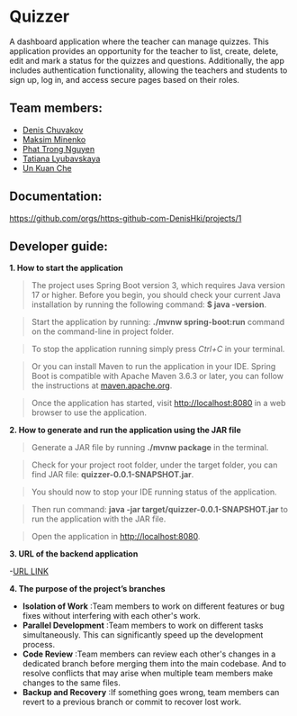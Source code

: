 # Quizzer
A dashboard application where the teacher can manage quizzes. 
This application provides an opportunity for the teacher to list, create, delete, edit and mark 
a status for the quizzes and questions.  Additionally, the app includes authentication functionality, 
allowing the teachers and students to sign up, log in, and access secure pages based on their roles.

## Team members:
- [Denis Chuvakov](https://github.com/DenisHki "Github page")
- [Maksim Minenko](https://github.com/madaraDance "Github page")
- [Phat Trong Nguyen](https://github.com/padwhen "Github page")
- [Tatiana Lyubavskaya](https://github.com/lTanjal "Github page")
- [Un Kuan Che](https://github.com/arielunkuanche "Github page")

## Documentation:
<https://github.com/orgs/https-github-com-DenisHki/projects/1>


## Developer guide:
**1. How to start the application**

>The project uses Spring Boot version 3, which requires Java version 17 or higher. Before you begin, you should check your current Java installation by running the following command: **$ java -version**.

>Start the application by running: **./mvnw spring-boot:run** command on the command-line in project folder. 

>To stop the application running simply press *Ctrl+C* in your terminal.

>Or you can install Maven to run the application in your IDE. Spring Boot is compatible with Apache Maven 3.6.3 or later, you can follow the instructions at [maven.apache.org](https://maven.apache.org/). 

>Once the application has started, visit [http://localhost:8080](http://localhost:8080) in a web browser to use the application.


**2. How to generate and run the application using the JAR file**

>Generate a JAR file by running **./mvnw package** in the terminal.

>Check for your project root folder, under the target folder, you can find JAR file: **quizzer-0.0.1-SNAPSHOT.jar**.

>You should now to stop your IDE running status of the application.

>Then run command: **java -jar target/quizzer-0.0.1-SNAPSHOT.jar** to run the application with the JAR file.

>Open the application in [http://localhost:8080](http://localhost:8080).


**3. URL of the backend application**

-[URL LINK]()


**4. The purpose of the project’s branches**

- **Isolation of Work** :Team members to work on different features or bug fixes without interfering with each other's work.
- **Parallel Development** :Team members to work on different tasks simultaneously. This can significantly speed up the development process.
- **Code Review** :Team members can review each other's changes in a dedicated branch before merging them into the main codebase. And to resolve conflicts that may arise when multiple team members make changes to the same files.
- **Backup and Recovery** :If something goes wrong, team members can revert to a previous branch or commit to recover lost work.